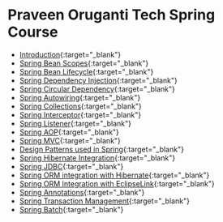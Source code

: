 # Praveen Oruganti Tech Spring Course

- [Introduction](https://praveenorugantitech.blogspot.com/2019/02/spring-introduction.html){:target="_blank"}
- [Spring Bean Scopes](https://praveenorugantitech.blogspot.com/2019/02/spring-bean-scopes.html){:target="_blank"}
- [Spring Bean Lifecycle](https://praveenorugantitech.blogspot.com/2019/02/spring-bean-lifecycle.html){:target="_blank"}
- [Spring Dependency Injection](https://praveenorugantitech.blogspot.com/2019/02/spring-dependency-injection.html){:target="_blank"}
- [Spring Circular Dependency](https://praveenorugantitech.blogspot.com/2019/02/spring-circular-dependency.html){:target="_blank"}
- [Spring Autowiring](https://praveenorugantitech.blogspot.com/2019/02/spring-autowiring.html){:target="_blank"}
- [Spring Collections](https://praveenorugantitech.blogspot.com/2019/02/spring-collections.html){:target="_blank"}
- [Spring Interceptor](https://praveenorugantitech.blogspot.com/2019/09/spring-interceptor.html){:target="_blank"}
- [Spring Listener](https://praveenorugantitech.blogspot.com/2019/09/spring-listener.html){:target="_blank"}
- [Spring AOP](https://praveenorugantitech.blogspot.com/2019/02/spring-aop.html){:target="_blank"}
- [Spring MVC](https://praveenorugantitech.blogspot.com/2019/02/spring-mvc.html){:target="_blank"}
- [Design Patterns used in Spring](https://praveenorugantitech.blogspot.com/2019/02/design-patterns-used-in-spring.html){:target="_blank"}
- [Spring Hibernate Integration](https://praveenorugantitech.blogspot.com/2019/02/spring-hibernate-integration.html){:target="_blank"}
- [Spring JDBC](https://praveenorugantitech.blogspot.com/2019/02/spring-jdbc.html){:target="_blank"}
- [Spring ORM integration with Hibernate](https://praveenorugantitech.blogspot.com/2019/02/spring-orm-integration-with-hibernate.html){:target="_blank"}
- [Spring ORM Integration with EclipseLink](https://praveenorugantitech.blogspot.com/2019/02/spring-orm-integration-with-eclipselink.html){:target="_blank"}
- [Spring Annotations](https://praveenorugantitech.blogspot.com/2019/03/spring-annotations.html){:target="_blank"}
- [Spring Transaction Management](https://praveenorugantitech.blogspot.com/2019/09/spring-transaction-management.html){:target="_blank"}
- [Spring Batch](https://praveenorugantitech.blogspot.com/2019/09/spring-batch.html){:target="_blank"}